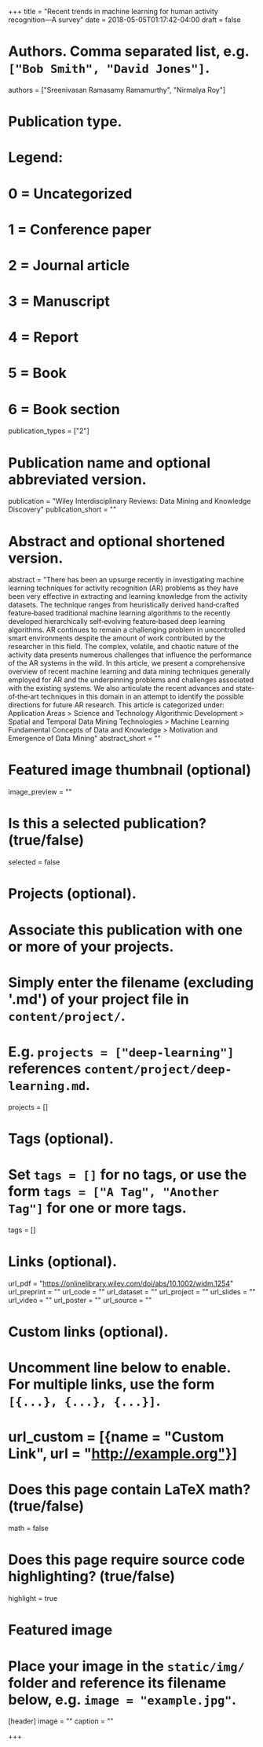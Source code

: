 +++
title = "Recent trends in machine learning for human activity recognition—A survey"
date = 2018-05-05T01:17:42-04:00
draft = false

# Authors. Comma separated list, e.g. `["Bob Smith", "David Jones"]`.
authors = ["Sreenivasan Ramasamy Ramamurthy", "Nirmalya Roy"]

# Publication type.
# Legend:
# 0 = Uncategorized
# 1 = Conference paper
# 2 = Journal article
# 3 = Manuscript
# 4 = Report
# 5 = Book
# 6 = Book section
publication_types = ["2"]

# Publication name and optional abbreviated version.
publication = "Wiley Interdisciplinary Reviews: Data Mining and Knowledge Discovery"
publication_short = ""

# Abstract and optional shortened version.
abstract = "There has been an upsurge recently in investigating machine learning techniques for activity recognition (AR) problems as they have been very effective in extracting and learning knowledge from the activity datasets. The technique ranges from heuristically derived hand‐crafted feature‐based traditional machine learning algorithms to the recently developed hierarchically self‐evolving feature‐based deep learning algorithms. AR continues to remain a challenging problem in uncontrolled smart environments despite the amount of work contributed by the researcher in this field. The complex, volatile, and chaotic nature of the activity data presents numerous challenges that influence the performance of the AR systems in the wild. In this article, we present a comprehensive overview of recent machine learning and data mining techniques generally employed for AR and the underpinning problems and challenges associated with the existing systems. We also articulate the recent advances and state‐of‐the‐art techniques in this domain in an attempt to identify the possible directions for future AR research. This article is categorized under: Application Areas > Science and Technology Algorithmic Development > Spatial and Temporal Data Mining Technologies > Machine Learning Fundamental Concepts of Data and Knowledge > Motivation and Emergence of Data Mining"
abstract_short = ""

# Featured image thumbnail (optional)
image_preview = ""

# Is this a selected publication? (true/false)
selected = false

# Projects (optional).
#   Associate this publication with one or more of your projects.
#   Simply enter the filename (excluding '.md') of your project file in `content/project/`.
#   E.g. `projects = ["deep-learning"]` references `content/project/deep-learning.md`.
projects = []

# Tags (optional).
#   Set `tags = []` for no tags, or use the form `tags = ["A Tag", "Another Tag"]` for one or more tags.
tags = []

# Links (optional).
url_pdf = "https://onlinelibrary.wiley.com/doi/abs/10.1002/widm.1254"
url_preprint = ""
url_code = ""
url_dataset = ""
url_project = ""
url_slides = ""
url_video = ""
url_poster = ""
url_source = ""

# Custom links (optional).
#   Uncomment line below to enable. For multiple links, use the form `[{...}, {...}, {...}]`.
# url_custom = [{name = "Custom Link", url = "http://example.org"}]

# Does this page contain LaTeX math? (true/false)
math = false

# Does this page require source code highlighting? (true/false)
highlight = true

# Featured image
# Place your image in the `static/img/` folder and reference its filename below, e.g. `image = "example.jpg"`.
[header]
image = ""
caption = ""

+++
